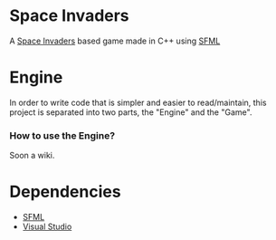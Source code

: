 # Space Invaders  
A [Space Invaders](https://en.wikipedia.org/wiki/Space_Invaders) based game made in C++ using [SFML](https://www.sfml-dev.org/)  

# Engine  
In order to write code that is simpler and easier to read/maintain, this project is separated into two parts, the "Engine" and the "Game".  
  
### How to use the Engine?  
Soon a wiki.

# Dependencies  
- [SFML](https://www.sfml-dev.org/)
- [Visual Studio](https://visualstudio.microsoft.com/downloads/)
